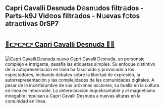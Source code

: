 ## Capri Cavalli Desnuda D𝚎sn𝚞dos filtr𝚊dos - Parts-k9J Vid𝚎os filtr𝚊dos - N𝚞evas f𝚘tos atr𝚊ctivas 0rSP7

# <h2><a href="http://mb9eiu.tromn.icu/?c=Capri+Cavalli+Desnuda">🔗👉👉👉 Capri Cavalli Desnuda 🔗🔗</a></h2>

[![Capri Cavalli Desnuda nuevo](https://i.imgur.com/pEAQMta.gif)](http://mb9eiu.tromn.icu/?c=Capri+Cavalli+Desnuda)
Capri Cavalli Desnuda, un personaje complejo e intrigante, desafía las etiquetas simples. Su enfoque distintivo de la autopresentación en línea ha fascinado y provocado a los espectadores, incitando debates sobre la libertad de expresión, la autorrepresentación y las complejidades de las comunidades digitales. A pesar de la incertidumbre de sus próximas acciones, su huella en la cultura en línea es imborrable. La determinación inquebrantable y el magnetismo innegable impulsan a Capri Cavalli Desnuda a nuevas alturas en la comunidad en línea.

